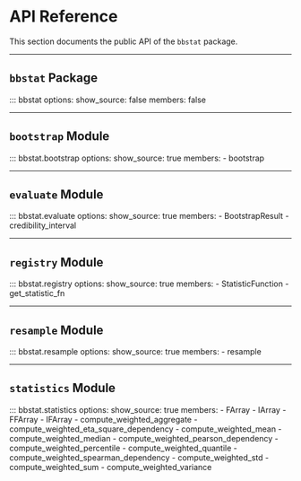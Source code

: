 # API Reference

This section documents the public API of the `bbstat` package.

---

## `bbstat` Package

::: bbstat
    options:
      show_source: false
      members: false

---

## `bootstrap` Module

::: bbstat.bootstrap
    options:
      show_source: true
      members:
        - bootstrap

---

## `evaluate` Module

::: bbstat.evaluate
    options:
      show_source: true
      members:
        - BootstrapResult
        - credibility_interval

---

## `registry` Module

::: bbstat.registry
    options:
      show_source: true
      members:
        - StatisticFunction
        - get_statistic_fn

---

## `resample` Module

::: bbstat.resample
    options:
      show_source: true
      members:
        - resample

---

## `statistics` Module

::: bbstat.statistics
    options:
      show_source: true
      members:
        - FArray
        - IArray
        - FFArray
        - IFArray
        - compute_weighted_aggregate
        - compute_weighted_eta_square_dependency
        - compute_weighted_mean
        - compute_weighted_median
        - compute_weighted_pearson_dependency
        - compute_weighted_percentile
        - compute_weighted_quantile
        - compute_weighted_spearman_dependency
        - compute_weighted_std
        - compute_weighted_sum
        - compute_weighted_variance
